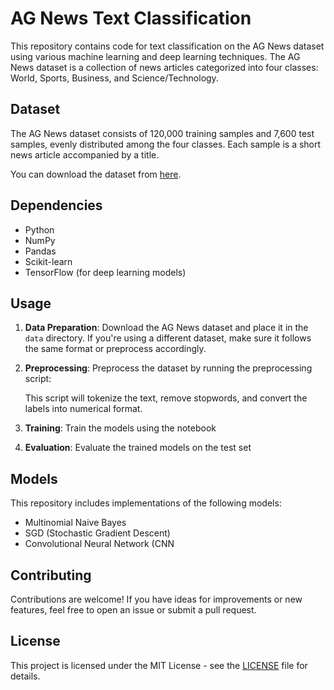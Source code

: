 # AG News Text Classification

This repository contains code for text classification on the AG News dataset using various machine learning and deep learning techniques. The AG News dataset is a collection of news articles categorized into four classes: World, Sports, Business, and Science/Technology.

## Dataset

The AG News dataset consists of 120,000 training samples and 7,600 test samples, evenly distributed among the four classes. Each sample is a short news article accompanied by a title.

You can download the dataset from [here](https://www.kaggle.com/datasets/amananandrai/ag-news-classification-dataset).

## Dependencies

- Python
- NumPy
- Pandas
- Scikit-learn
- TensorFlow (for deep learning models)


## Usage

1. **Data Preparation**: Download the AG News dataset and place it in the `data` directory. If you're using a different dataset, make sure it follows the same format or preprocess accordingly.

2. **Preprocessing**: Preprocess the dataset by running the preprocessing script:

    This script will tokenize the text, remove stopwords, and convert the labels into numerical format.

3. **Training**: Train the models using the notebook

4. **Evaluation**: Evaluate the trained models on the test set 

## Models

This repository includes implementations of the following models:

- Multinomial Naive Bayes
- SGD (Stochastic Gradient Descent)
- Convolutional Neural Network (CNN

## Contributing

Contributions are welcome! If you have ideas for improvements or new features, feel free to open an issue or submit a pull request.

## License

This project is licensed under the MIT License - see the [LICENSE](LICENSE) file for details.

